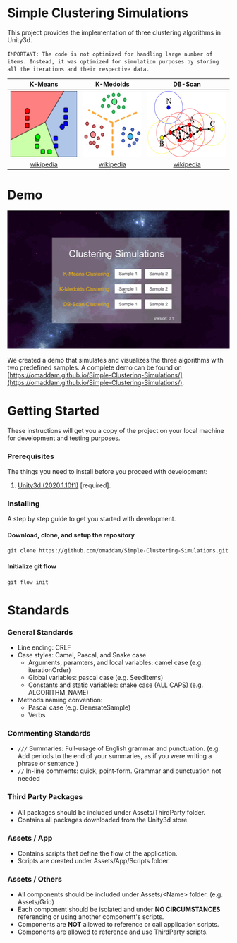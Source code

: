 # Simple Clustering Simulations 

This project provides the implementation of three clustering algorithms in Unity3d.

` IMPORTANT: The code is not optimized for handling large number of items. Instead, it was optimized for simulation purposes by storing all the iterations and their respective data. `

| K-Means | K-Medoids | DB-Scan |
| :-----: | :-------: | :-----: |
| <img src="docs/KMeans.png" height="150" /> | <img src="docs/KMedoids.jpg" height="150" />   | <img src="docs/DBScan.jpg" height="150" /> |
| [wikipedia](https://en.wikipedia.org/wiki/K-means_clustering) | [wikipedia](https://en.wikipedia.org/wiki/K-medoids)   | [wikipedia](https://en.wikipedia.org/wiki/DBSCAN) |

# Demo

![Simulation](docs/Simulation.gif)

We created a demo that simulates and visualizes the three algorithms with two predefined samples.
A complete demo can be found on [https://omaddam.github.io/Simple-Clustering-Simulations/](https://omaddam.github.io/Simple-Clustering-Simulations/).

# Getting Started

These instructions will get you a copy of the project on your local machine for development and testing purposes.

### Prerequisites

The things you need to install before you proceed with development:

1) [Unity3d (2020.1.10f1)](https://unity3d.com/get-unity/download/archive) [required].

### Installing

A step by step guide to get you started with development.

#### Download, clone, and setup the repository

```git
git clone https://github.com/omaddam/Simple-Clustering-Simulations.git
```

#### Initialize git flow

```git
git flow init
```

# Standards

### General Standards

* Line ending: CRLF
* Case styles: Camel, Pascal, and Snake case
  * Arguments, paramters, and local variables: camel case (e.g. iterationOrder)
  * Global variables: pascal case (e.g. SeedItems)
  * Constants and static variables: snake case (ALL CAPS) (e.g. ALGORITHM_NAME)
* Methods naming convention:
  * Pascal case (e.g. GenerateSample)
  * Verbs

### Commenting Standards

* `///` Summaries: Full-usage of English grammar and punctuation. (e.g. Add periods to the end of your summaries, as if you were writing a phrase or sentence.)
*  `//` In-line comments: quick, point-form. Grammar and punctuation not needed

### Third Party Packages

* All packages should be included under Assets/ThirdParty folder.
* Contains all packages downloaded from the Unity3d store.

### Assets / App

* Contains scripts that define the flow of the application.
* Scripts are created under Assets/App/Scripts folder.

### Assets / Others

* All components should be included under Assets/\<Name> folder. (e.g. Assets/Grid)
* Each component should be isolated and under **NO CIRCUMSTANCES** referencing or using another component's scripts.
* Components are **NOT** allowed to reference or call application scripts.
* Components are allowed to reference and use ThirdParty scripts.